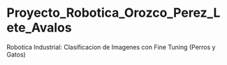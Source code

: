 # Proyecto_Robotica_Orozco_Perez_Lete_Avalos
Robotica Industrial: Clasificacion de Imagenes con Fine Tuning (Perros y Gatos)
